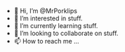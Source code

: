 - 👋 Hi, I’m @MrPorklips
- 👀 I’m interested in stuff.
- 🌱 I’m currently learning stuff.
- 💞️ I’m looking to collaborate on stuff.
- 📫 How to reach me ...

<!---
MrPorklips/MrPorklips is a ✨ special ✨ repository because its `README.md` (this file) appears on your GitHub profile.
You can click the Preview link to take a look at your changes.
--->
